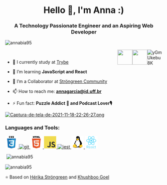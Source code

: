 <h1 align="center">Hello 👋, I'm Anna :)</h1>
<h3 align="center">A Technology Passionate Engineer and an Aspiring Web Developer</h3>

<p align="left"> <img src="https://komarev.com/ghpvc/?username=annabia95&label=Profile%20views&color=0e75b6&style=flat" alt="annabia95" /> </p>
<a href="https://discord.gg/yGmUkebu8K" target="blank"><img align="right" src="https://raw.githubusercontent.com/rahuldkjain/github-profile-readme-generator/master/src/images/icons/Social/discord.svg" alt="yGmUkebu8K" height="48" width="48" />
</a>
<a href="https://www.linkedin.com/in/anna-beatriz-trajano-de-sá/" target="_blank"> <img align="right" src="https://i.ibb.co/Kx2GSrT/linkedin.png" width="48px" height="48px"></a> <a href="https://www.instagram.com/annabiatrajano/" target="_blank"> <img align="right" src="https://cdn.icon-icons.com/icons2/1211/PNG/512/1491579602-yumminkysocialmedia36_83067.png" width="48px" height="48px"></a> <br /> 


- 🔭 I currently study at [Trybe](https://www.betrybe.com/)

- 🌱 I’m learning **JavaScript and React**

- 👯 I’m a Collaborator at [Ströngreen Community](https://discord.gg/yGmUkebu8K)

- 📫 How to reach me: **annagarcia@id.uff.br**

- ⚡ Fun fact: **Puzzle Addict 🧩 and Podcast Lover🎙**

[![Captura-de-tela-de-2021-11-18-22-26-27.png](https://i.postimg.cc/Tw9rDpQ4/Captura-de-tela-de-2021-11-18-22-26-27.png)](https://postimg.cc/ygDgq6Mm)

<h3 align="left">Languages and Tools:</h3>
<p align="left"> <a href="https://www.w3schools.com/css/" target="_blank" rel="noreferrer"> <img src="https://raw.githubusercontent.com/devicons/devicon/master/icons/css3/css3-original-wordmark.svg" alt="css3" width="40" height="40"/> </a> <a href="https://git-scm.com/" target="_blank" rel="noreferrer"> <img src="https://www.vectorlogo.zone/logos/git-scm/git-scm-icon.svg" alt="git" width="40" height="40"/> </a> <a href="https://www.w3.org/html/" target="_blank" rel="noreferrer"> <img src="https://raw.githubusercontent.com/devicons/devicon/master/icons/html5/html5-original-wordmark.svg" alt="html5" width="40" height="40"/> </a> <a href="https://developer.mozilla.org/en-US/docs/Web/JavaScript" target="_blank" rel="noreferrer"> <img src="https://raw.githubusercontent.com/devicons/devicon/master/icons/javascript/javascript-original.svg" alt="javascript" width="40" height="40"/> </a> <a href="https://jestjs.io" target="_blank" rel="noreferrer"> <img src="https://www.vectorlogo.zone/logos/jestjsio/jestjsio-icon.svg" alt="jest" width="40" height="40"/> </a> <a href="https://www.linux.org/" target="_blank" rel="noreferrer"> <img src="https://raw.githubusercontent.com/devicons/devicon/master/icons/linux/linux-original.svg" alt="linux" width="40" height="40"/> </a> <a href="https://reactjs.org/" target="_blank" rel="noreferrer"> <img src="https://raw.githubusercontent.com/devicons/devicon/master/icons/react/react-original-wordmark.svg" alt="react" width="40" height="40"/> </a> </p>

<p>&nbsp;<img align="center" src="https://github-readme-stats.vercel.app/api?username=annabia95&show_icons=true&locale=en" alt="annabia95" /></p>

<p><img align="center" src="https://github-readme-streak-stats.herokuapp.com/?user=annabia95&" alt="annabia95" /></p>

⭐️ Based on [Hérika Ströngreen](https://github.com/Strongreen) and [Khushboo Goel](https://github.com/KhushbooGoel01)

